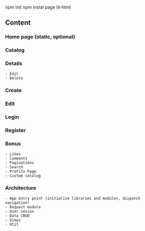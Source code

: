 npm init
npm instal page lit-html 

## Content

### Home page (static, optional)
### Catalog
### Details
    - Edit
    - Delete
### Create
### Edit
### Login
### Register
### Bonus
    - Likes
    - Comments
    - Paginations
    - Search
    - Profile Page
    - Custom catalog

### Architecture
    - App entry point (initialize libraries and modules, dispatch navigation)
    - Request module
    - User sesion
    - Data CRUD
    - Views
    - Util   



